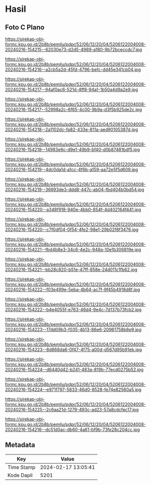 # Hasil

## Foto C Plano

https://sirekap-obj-formc.kpu.go.id/2b8b/pemilu/pdpr/52/06/12/20/04/5206122004008-20240216-154215--62030e73-d2d5-4989-a180-9b72bceccdc7.jpg

https://sirekap-obj-formc.kpu.go.id/2b8b/pemilu/pdpr/52/06/12/20/04/5206122004008-20240216-154216--a2cb5a2d-45fd-4796-befc-dd45e341cb04.jpg

https://sirekap-obj-formc.kpu.go.id/2b8b/pemilu/pdpr/52/06/12/20/04/5206122004008-20240216-154217--94af0ac6-521d-4ff8-94a1-1b50a4d9a2e9.jpg

https://sirekap-obj-formc.kpu.go.id/2b8b/pemilu/pdpr/52/06/12/20/04/5206122004008-20240216-154217--52998a2c-6f65-4c00-9b9a-d3f5b925de2c.jpg

https://sirekap-obj-formc.kpu.go.id/2b8b/pemilu/pdpr/52/06/12/20/04/5206122004008-20240216-154218--2a1102dc-fa82-433e-811a-aed90105387d.jpg

https://sirekap-obj-formc.kpu.go.id/2b8b/pemilu/pdpr/52/06/12/20/04/5206122004008-20240216-154218--14983e6c-d9e1-49b9-bf40-d0b87481bdf5.jpg

https://sirekap-obj-formc.kpu.go.id/2b8b/pemilu/pdpr/52/06/12/20/04/5206122004008-20240216-154219--4dc0da1d-a1cc-4f6b-a159-aa72e5f5d609.jpg

https://sirekap-obj-formc.kpu.go.id/2b8b/pemilu/pdpr/52/06/12/20/04/5206122004008-20240216-154219--36693de3-ddd8-447c-ab04-fbd404b0bd54.jpg

https://sirekap-obj-formc.kpu.go.id/2b8b/pemilu/pdpr/52/06/12/20/04/5206122004008-20240216-154220--a348f918-940e-4bb0-854f-4d402164f441.jpg

https://sirekap-obj-formc.kpu.go.id/2b8b/pemilu/pdpr/52/06/12/20/04/5206122004008-20240216-154220--c7f0df04-0f54-4fe2-98e1-29b02f8f3476.jpg

https://sirekap-obj-formc.kpu.go.id/2b8b/pemilu/pdpr/52/06/12/20/04/5206122004008-20240216-154221--fbd4b8e3-34c6-4e2c-948a-10e1b306819e.jpg

https://sirekap-obj-formc.kpu.go.id/2b8b/pemilu/pdpr/52/06/12/20/04/5206122004008-20240216-154221--bb28c820-b51e-47ff-858e-24d011c1fb62.jpg

https://sirekap-obj-formc.kpu.go.id/2b8b/pemilu/pdpr/52/06/12/20/04/5206122004008-20240216-154222--f03e499e-5eba-4b64-ac7f-9f45b4918d8f.jpg

https://sirekap-obj-formc.kpu.go.id/2b8b/pemilu/pdpr/52/06/12/20/04/5206122004008-20240216-154222--b4e4055f-e763-46d4-9e4c-7d137b73fcb2.jpg

https://sirekap-obj-formc.kpu.go.id/2b8b/pemilu/pdpr/52/06/12/20/04/5206122004008-20240216-154223--17dd09b3-f035-4b13-86e6-20961758b8e9.jpg

https://sirekap-obj-formc.kpu.go.id/2b8b/pemilu/pdpr/52/06/12/20/04/5206122004008-20240216-154223--8d868da6-0f47-4f75-a00d-d567d95b91eb.jpg

https://sirekap-obj-formc.kpu.go.id/2b8b/pemilu/pdpr/52/06/12/20/04/5206122004008-20240216-154224--d6440d42-b241-483a-819b-77ecd0275b52.jpg

https://sirekap-obj-formc.kpu.go.id/2b8b/pemilu/pdpr/52/06/12/20/04/5206122004008-20240216-154224--e971f797-5833-46d0-8528-fe74e82560a5.jpg

https://sirekap-obj-formc.kpu.go.id/2b8b/pemilu/pdpr/52/06/12/20/04/5206122004008-20240216-154225--2c6aa21d-1279-493c-ad23-57a8cdcfec17.jpg

https://sirekap-obj-formc.kpu.go.id/2b8b/pemilu/pdpr/52/06/12/20/04/5206122004008-20240216-154216--dc51d0ac-db60-4a61-bf9b-73fe28c204cc.jpg


## Metadata

| Key        | Value               |
| ---------- | ------------------- |
| Time Stamp | 2024-02-17 13:05:41 |
| Kode Dapil | 5201                |



